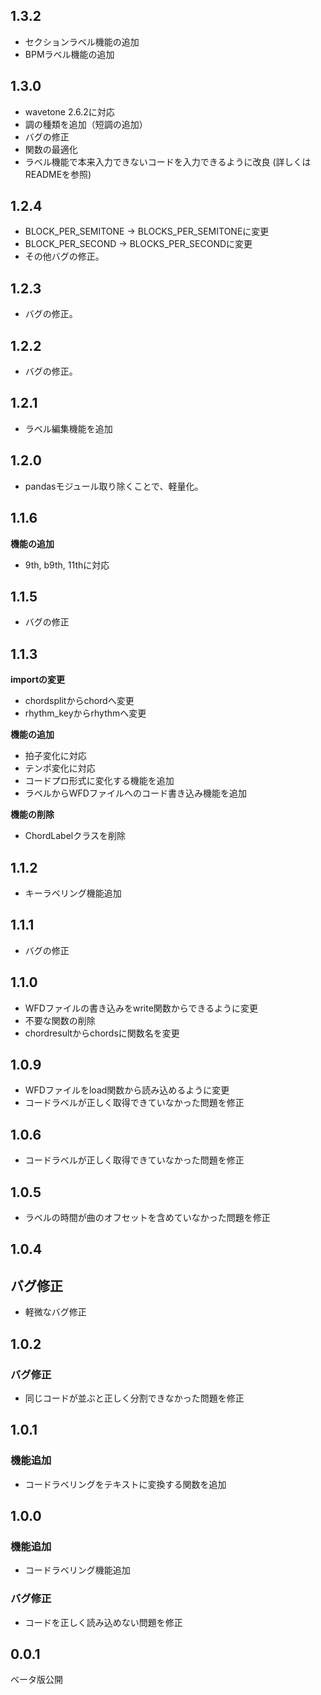 ## 1.3.2
- セクションラベル機能の追加
- BPMラベル機能の追加

## 1.3.0
- wavetone 2.6.2に対応
- 調の種類を追加（短調の追加）
- バグの修正
- 関数の最適化
- ラベル機能で本来入力できないコードを入力できるように改良 (詳しくはREADMEを参照)

## 1.2.4
- BLOCK_PER_SEMITONE -> BLOCKS_PER_SEMITONEに変更
- BLOCK_PER_SECOND -> BLOCKS_PER_SECONDに変更
- その他バグの修正。

## 1.2.3
- バグの修正。

## 1.2.2
- バグの修正。

## 1.2.1
- ラベル編集機能を追加

## 1.2.0
- pandasモジュール取り除くことで、軽量化。

## 1.1.6
__機能の追加__
- 9th, b9th, 11thに対応

## 1.1.5
- バグの修正

## 1.1.3
__importの変更__
- chordsplitからchordへ変更
- rhythm_keyからrhythmへ変更

__機能の追加__
- 拍子変化に対応
- テンポ変化に対応
- コードプロ形式に変化する機能を追加
- ラベルからWFDファイルへのコード書き込み機能を追加

__機能の削除__
- ChordLabelクラスを削除


## 1.1.2
- キーラベリング機能追加

## 1.1.1
- バグの修正

## 1.1.0
- WFDファイルの書き込みをwrite関数からできるように変更
- 不要な関数の削除
- chordresultからchordsに関数名を変更

## 1.0.9
- WFDファイルをload関数から読み込めるように変更
- コードラベルが正しく取得できていなかった問題を修正

## 1.0.6
- コードラベルが正しく取得できていなかった問題を修正

## 1.0.5
- ラベルの時間が曲のオフセットを含めていなかった問題を修正

## 1.0.4

## バグ修正
- 軽微なバグ修正

## 1.0.2

### バグ修正
- 同じコードが並ぶと正しく分割できなかった問題を修正

## 1.0.1

### 機能追加
- コードラベリングをテキストに変換する関数を追加
  
## 1.0.0

### 機能追加
- コードラベリング機能追加

### バグ修正
- コードを正しく読み込めない問題を修正

## 0.0.1
ベータ版公開
